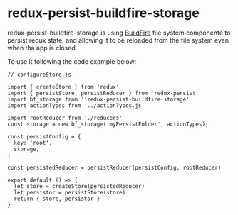 # redux-persist-buildfire-storage

redux-persist-buildfire-storage is using [BuildFire](https://github.com/BuildFire/sdk/wiki/File-System-Services) file system componente to persist redux state, and allowing it to be reloaded from the file system even when tha app is closed.

To use it following the code example below:

```
// configureStore.js

import { createStore } from 'redux'
import { persistStore, persistReducer } from 'redux-persist'
import bf_storage from ''redux-persist-buildfire-storage'
import actionTypes from '../actionTypes.js'

import rootReducer from './reducers'
const storage = new bf_storage('myPersistFolder', actionTypes);

const persistConfig = {
  key: 'root',
  storage,
}

const persistedReducer = persistReducer(persistConfig, rootReducer)

export default () => {
  let store = createStore(persistedReducer)
  let persistor = persistStore(store)
  return { store, persistor }
}
```